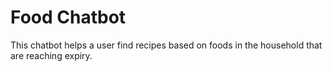# Food Chatbot

This chatbot helps a user find recipes based on foods in the household that are reaching expiry.
